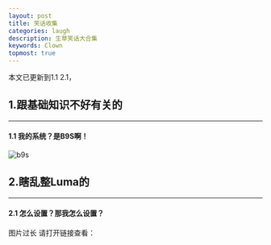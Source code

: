 ```yaml
---
layout: post
title: 笑话收集
categories: laugh
description: 生草笑话大合集
keywords: Clown
topmost: true
---
```


本文已更新到1.1 2.1，

## 1.跟基础知识不好有关的

---

#### 1.1 我的系统？是B9S啊！

![b9s](https://raw.githubusercontent.com/Theopse/blogtplus/master/images/mysystemisb9s.png)

## 2.瞎乱整Luma的
---

#### 2.1 怎么设置？那我怎么设置？

图片过长 请打开链接查看：[](https://raw.githubusercontent.com/Theopse/blogtplus/master/images/laugh/whatsido.png)
